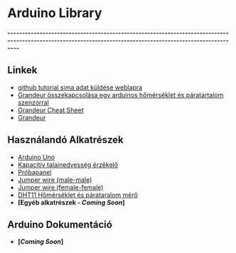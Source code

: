 # Arduino Library
**------------------------------------------------------------------------------------------------------------------------------------------------------------**
## Linkek
- [github tutorial sima adat küldése weblapra](https://github.com/instanceofMA/Send-data-from-ESP8266-to-a-Website)
- [Grandeur összekapcsolása egy arduinos hőmérséklet és páratartalom szenzorral](https://www.hackster.io/two-do/remote-temperature-monitoring-5663eb)
- [Grandeur Cheat Sheet](https://grandeurdev.notion.site/Cheat-Sheet-9a7766b044e94f37a5d6249982521efc)
- [Grandeur](https://cloud.grandeur.tech/)

## Használandó Alkatrészek
- [Arduino Uno](https://www.hestore.hu/prod_10033329.html)
- [Kapacitív talajnedvesség érzékelő](https://www.hestore.hu/prod_10040575.html)
- [Próbapanel](https://www.hestore.hu/prod_10035535.html)
- [Jumper wire (male-male)](https://www.hestore.hu/prod_10036629.html?lang=hu)
- [Jumper wire (female-female)](https://www.hestore.hu/prod_10035719.html)
- [DHT11 Hőmérséklet és párataralom mérő](https://www.hestore.hu/prod_10035544.html)
- **[Egyéb alkatrészek - *Coming Soon*]**

## Arduino Dokumentáció

- **[*Coming Soon*]**
